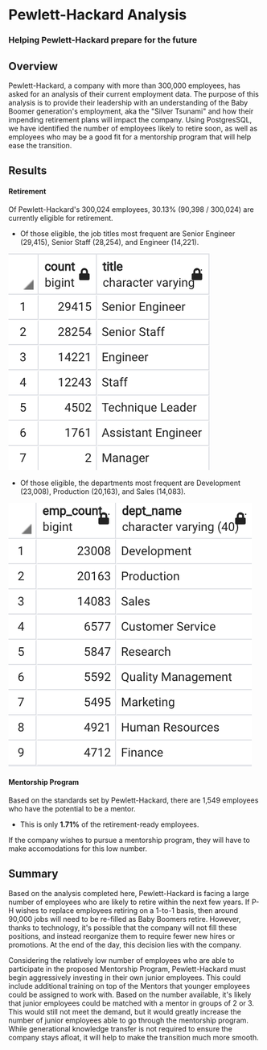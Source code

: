 # Pewlett-Hackard Analysis
### Helping Pewlett-Hackard prepare for the future

## Overview

Pewlett-Hackard, a company with more than 300,000 employees, has asked for an analysis of their current employment data. The purpose of this analysis is to provide their leadership with an understanding of the Baby Boomer generation's employment, aka the "Silver Tsunami" and how their impending retirement plans will impact the company. Using PostgresSQL, we have identified the number of employees likely to retire soon, as well as employees who may be a good fit for a mentorship program that will help ease the transition. 

## Results
#### Retirement
Of Pewlett-Hackard's 300,024 employees, 30.13% (90,398 / 300,024) are currently eligible for retirement. 
- Of those eligible, the job titles most frequent are Senior Engineer (29,415), Senior Staff (28,254), and Engineer (14,221). 


![retirebytitle](https://github.com/tech-neault/Pewlett-Hackard-Analysis/blob/main/Queries/RetiringByTitle.png)
- Of those eligible, the departments most frequent are Development (23,008), Production (20,163), and Sales (14,083). 


![retirebydept](https://github.com/tech-neault/Pewlett-Hackard-Analysis/blob/main/Queries/RetireByDept.png)

#### Mentorship Program 
Based on the standards set by Pewlett-Hackard, there are 1,549 employees who have the potential to be a mentor.
- This is only <b>1.71%</b> of the retirement-ready employees.

If the company wishes to pursue a mentorship program, they will have to make accomodations for this low number.



## Summary
Based on the analysis completed here, Pewlett-Hackard is facing a large number of employees who are likely to retire within the next few years. If P-H wishes to replace employees retiring on a 1-to-1 basis, then around 90,000 jobs will need to be re-filled as Baby Boomers retire. However, thanks to technology, it's possible that the company will not fill these positions, and instead reorganize them to require fewer new hires or promotions. At the end of the day, this decision lies with the company.

Considering the relatively low number of employees who are able to participate in the proposed Mentorship Program, Pewlett-Hackard must begin aggressively investing in their own junior employees. This could include additional training on top of the Mentors that younger employees could be assigned to work with. Based on the number available, it's likely that junior employees could be matched with a mentor in groups of 2 or 3. This would still not meet the demand, but it would greatly increase the number of junior employees able to go through the mentorship program. While generational knowledge transfer is not required to ensure the company stays afloat, it will help to make the transition much more smooth. 
